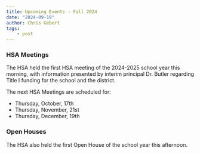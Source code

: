 ```yaml
---
title: Upcoming Events - Fall 2024
date: "2024-09-19"
author: Chris Gebert
tags:
    - post
---
```


### HSA Meetings

The HSA held the first HSA meeting of the 2024-2025 school year this morning, with information presented by interim principal Dr. Butler regarding Title I funding for the school and the district.

The next HSA Meetings are scheduled for:
- Thursday, October, 17th
- Thursday, November, 21st
- Thursday, December, 19th

### Open Houses

The HSA also held the first Open House of the school year this afternoon.
